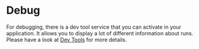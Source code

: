 # Debug

For debugging, there is a dev tool service that you can activate in your application.
It allows you to display a lot of different information about runs.
Please have a look at [Dev Tools](../../dev-tools/chrome-devtools.md) for more details.
